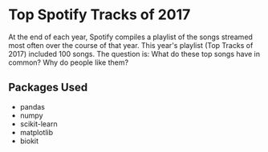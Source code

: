 # Top Spotify Tracks of 2017
At the end of each year, Spotify compiles a playlist of the songs streamed most often over the course of that year. This year's playlist (Top Tracks of 2017) included 100 songs. The question is: What do these top songs have in common? Why do people like them?

## Packages Used
* pandas
* numpy
* scikit-learn
* matplotlib
* biokit
